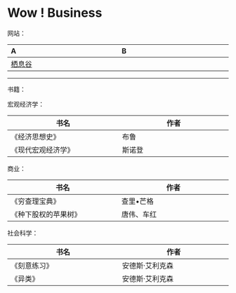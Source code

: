 <style>table th:nth-of-type(1) { width: 280px;}th:nth-of-type(2){ width: 280px;</style>
# Wow ! Business
网站：

A | B
:---|:---
[栖息谷](bbs.21manager.com) |

----

书籍：

宏观经济学：

|书名| 作者
|---|---
《经济思想史》 |布鲁
《现代宏观经济学》| 斯诺登

商业：

|书名| 作者
|---|---
《穷查理宝典》 |查里•芒格
《种下股权的苹果树》|唐伟、车红

社会科学：

|书名| 作者
|---|---
《刻意练习》 |安德斯·艾利克森
《异类》 |安德斯·艾利克森

